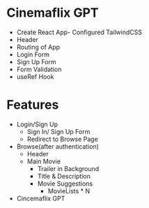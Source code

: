 # Cinemaflix GPT
- Create React App- Configured TailwindCSS 
- Header
- Routing of App
- Login Form
- Sign Up Form
- Form Validation
- useRef Hook


# Features
- Login/Sign Up
    - Sign In/ Sign Up Form
    - Redirect to Browse Page
- Browse(after authentication) 
    - Header
    - Main Movie
        - Trailer in Background
        - Title & Description
        - Movie Suggestions
            - MovieLists * N
- Cincemaflix GPT